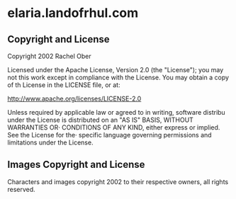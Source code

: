 # elaria.landofrhul.com

## Copyright and License

Copyright 2002 Rachel Ober

Licensed under the Apache License, Version 2.0 (the "License"); you may not
this work except in compliance with the License. You may obtain a copy of th
License in the LICENSE file, or at:

http://www.apache.org/licenses/LICENSE-2.0

Unless required by applicable law or agreed to in writing, software distribu
under the License is distributed on an "AS IS" BASIS, WITHOUT WARRANTIES OR·
CONDITIONS OF ANY KIND, either express or implied. See the License for the·
specific language governing permissions and limitations under the License.

## Images Copyright and License

Characters and images copyright 2002 to their respective owners, all rights
reserved.
